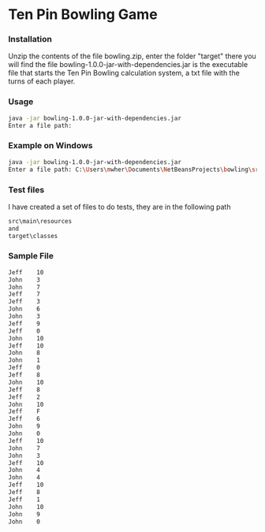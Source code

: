 # Ten Pin Bowling Game

### Installation

Unzip the contents of the file bowling.zip, enter the folder "target" there you will find the file bowling-1.0.0-jar-with-dependencies.jar is the executable file that starts the Ten Pin Bowling calculation system, a txt file with the turns of each player.

### Usage
```bash
java -jar bowling-1.0.0-jar-with-dependencies.jar
Enter a file path:
```
 ### Example on Windows
```bash
java -jar bowling-1.0.0-jar-with-dependencies.jar
Enter a file path: C:\Users\mwher\Documents\NetBeansProjects\bowling\src\main\resources\game2.txt
```
### Test files
I have created a set of files to do tests, they are in the following path
```bash
src\main\resources
and 
target\classes
```

### Sample File 

```bash
Jeff	10
John	3
John	7
Jeff	7
Jeff	3
John	6
John	3
Jeff	9
Jeff	0
John	10
Jeff	10
John	8
John	1
Jeff	0
Jeff	8
John	10
Jeff	8
Jeff	2
John	10
Jeff	F
Jeff	6
John	9
John	0
Jeff	10
John	7
John	3
Jeff	10
John	4
John	4
Jeff	10
Jeff	8
Jeff	1
John	10
John	9
John	0
```
